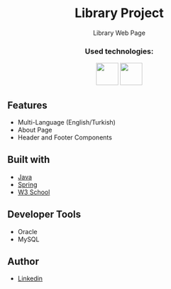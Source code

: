 <h1 align="center">Library Project</h1>

<p align="center"> Library Web Page </p>
<h3 align="center">Used technologies:</h3>
<div align="center">
<img src="https://www.vectorlogo.zone/logos/java/java-vertical.svg" weight="50" height="50"></img>
<img src="https://www.vectorlogo.zone/logos/springio/springio-ar21.svg" weight="50" height="50"></img>



</div>

## Features
- Multi-Language (English/Turkish)
- About Page
- Header and Footer Components


## Built with
- [Java](https://www.java.com/tr/)
- [Spring](https://spring.io/projects/spring-boot)
- [W3 School](https://www.w3schools.com/java/)

## Developer Tools
- Oracle
- MySQL

## Author
- [Linkedin](https://www.linkedin.com/in/ali-bakir/)

